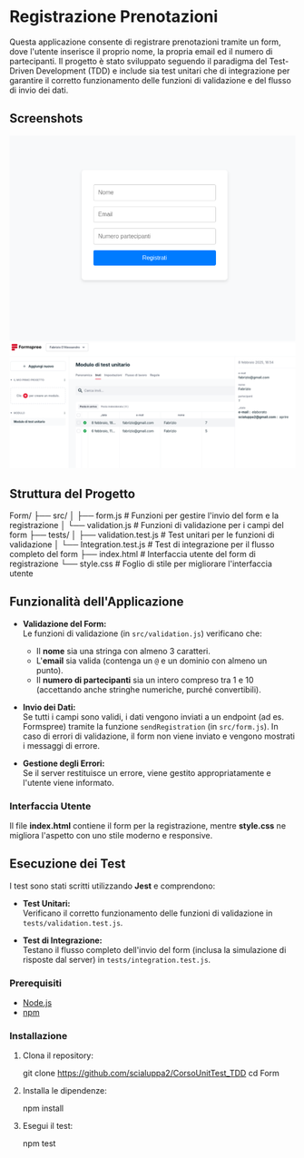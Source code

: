 # Registrazione Prenotazioni

Questa applicazione consente di registrare prenotazioni tramite un form, dove l'utente inserisce il proprio nome, la propria email ed il numero di partecipanti. 
Il progetto è stato sviluppato seguendo il paradigma del Test-Driven Development (TDD) e include sia test unitari che di integrazione per garantire il corretto funzionamento delle funzioni di validazione e del flusso di invio dei dati.

## Screenshots

![Screenshot del form](./images/Form_UnitTest.png)
![Screenshot del risultato](./images/Prenotazioni_UnitTest.png)


## Struttura del Progetto

Form/ ├── src/ 
    │ ├── form.js # Funzioni per gestire l'invio del form e la registrazione 
    │ └── validation.js # Funzioni di validazione per i campi del form 
    ├── tests/ 
    │ ├── validation.test.js # Test unitari per le funzioni di validazione 
    │ └── Integration.test.js # Test di integrazione per il flusso completo del form 
    ├── index.html # Interfaccia utente del form di registrazione 
    └── style.css # Foglio di stile per migliorare l'interfaccia utente


## Funzionalità dell'Applicazione

- **Validazione del Form:**  
  Le funzioni di validazione (in `src/validation.js`) verificano che:
  - Il **nome** sia una stringa con almeno 3 caratteri.
  - L'**email** sia valida (contenga un `@` e un dominio con almeno un punto).
  - Il **numero di partecipanti** sia un intero compreso tra 1 e 10 (accettando anche stringhe numeriche, purché convertibili).

- **Invio dei Dati:**  
  Se tutti i campi sono validi, i dati vengono inviati a un endpoint (ad es. Formspree) tramite la funzione `sendRegistration` (in `src/form.js`). 
  In caso di errori di validazione, il form non viene inviato e vengono mostrati i messaggi di errore.

- **Gestione degli Errori:**  
  Se il server restituisce un errore, viene gestito appropriatamente e l'utente viene informato.


### Interfaccia Utente

Il file **index.html** contiene il form per la registrazione, mentre **style.css** ne migliora l'aspetto con uno stile moderno e responsive.

## Esecuzione dei Test

I test sono stati scritti utilizzando **Jest** e comprendono:

- **Test Unitari:**  
  Verificano il corretto funzionamento delle funzioni di validazione in `tests/validation.test.js`.

- **Test di Integrazione:**  
  Testano il flusso completo dell'invio del form (inclusa la simulazione di risposte dal server) in `tests/integration.test.js`.

### Prerequisiti

- [Node.js](https://nodejs.org/)
- [npm](https://www.npmjs.com/)

### Installazione

1. Clona il repository:

   git clone <https://github.com/scialuppa2/CorsoUnitTest_TDD>
   cd Form

2. Installa le dipendenze:   

    npm install

3. Esegui il test:

    npm test


